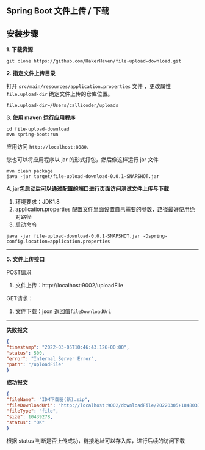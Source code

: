 ## Spring Boot 文件上传 / 下载 

## 安装步骤

**1. 下载资源** 

```shell
git clone https://github.com/HakerHaven/file-upload-download.git
```

**2. 指定文件上传目录**

打开 `src/main/resources/application.properties` 文件 ，更改属性 `file.upload-dir` 确定文件上传的仓库位置。

```properties
file.upload-dir=/Users/callicoder/uploads
```

**3. 使用 maven 运行应用程序**

```shell
cd file-upload-download
mvn spring-boot:run
```

应用访问 `http://localhost:8080`.

您也可以将应用程序以 jar 的形式打包，然后像这样运行 jar 文件

```shell
mvn clean package
java -jar target/file-upload-download-0.0.1-SNAPSHOT.jar
```

**4. jar包启动后可以通过配置的端口进行页面访问测试文件上传与下载** 

1. 环境要求：JDK1.8
2. application.properties 配置文件里面设置自己需要的参数，路径最好使用绝对路径
3. 启动命令

```shell
java -jar file-upload-download-0.0.1-SNAPSHOT.jar -Dspring-config.location=application.properties
```

---

**5. 文件上传接口**

 POST请求
   1. 文件上传：http://localhost:9002/uploadFile

 GET请求：
   1. 文件下载：json 返回值`fileDownloadUri`

---

**失败报文**

```json
{
"timestamp": "2022-03-05T10:46:43.126+00:00",
"status": 500,
"error": "Internal Server Error",
"path": "/uploadFile"
}
```

**成功报文**

```json
{
"fileName": "IDM下载器(新).zip",
"fileDownloadUri": "http://localhost:9002/downloadFile/20220305+184803769+IDM下载器(新).zip",
"fileType": "file",
"size": 10439278,
"status": "OK"
}
```

根据 status 判断是否上传成功，链接地址可以存入库，进行后续的访问下载